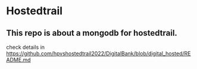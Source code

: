 # Hostedtrail

## This repo is about a mongodb for hostedtrail.

check details in https://github.com/hpvshostedtrail2022/DigitalBank/blob/digital_hosted/README.md
